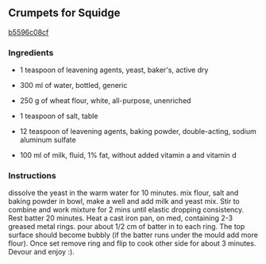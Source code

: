 ## Crumpets for Squidge

[b5596c08cf](http://www.food.com/recipe/crumpets-for-squidge-432807)

### Ingredients

 - 1 teaspoon of leavening agents, yeast, baker's, active dry

 - 300 ml of water, bottled, generic

 - 250 g of wheat flour, white, all-purpose, unenriched

 - 1 teaspoon of salt, table

 - 12 teaspoon of leavening agents, baking powder, double-acting, sodium aluminum sulfate

 - 100 ml of milk, fluid, 1% fat, without added vitamin a and vitamin d

### Instructions

dissolve the yeast in the warm water for 10 minutes. mix flour, salt and baking powder in bowl, make a well and add milk and yeast mix. Stir to combine and work mixture for 2 mins until elastic dropping consistency. Rest batter 20 minutes. Heat a cast iron pan, on med, containing 2-3 greased metal rings. pour about 1/2 cm of batter in to each ring. The top surface should become bubbly (if the batter runs under the mould add more flour). Once set remove ring and flip to cook other side for about 3 minutes. Devour and enjoy :).